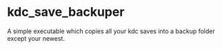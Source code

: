 # kdc_save_backuper
A simple executable which copies all your kdc saves into a backup folder except your newest. 
